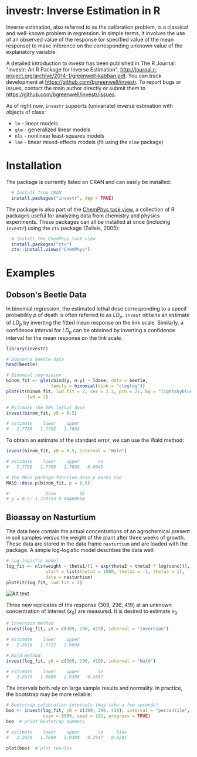 # investr: Inverse Estimation in R

Inverse estimation, also referred to as the calibration problem, is a classical and well-known problem in regression. In simple terms, it involves the use of an observed value of the response (or specified value of the mean response) to make inference on the corresponding unknown value of the explanatory variable. 

A detailed introduction to investr has been published in The R Journal: "investr: An R Package for Inverse Estimation", http://journal.r-project.org/archive/2014-1/greenwell-kabban.pdf. You can track development at https://github.com/bgreenwell/investr. To report bugs or issues, contact the main author directly or submit them to https://github.com/bgreenwell/investr/issues. 

As of right now, `investr` supports (univariate) inverse estimation with objects of class:

* `lm` - linear models
* `glm` - generalized linear models
* `nls` - nonlinear least-squares models
* `lme` - linear mixed-effects models (fit using the `nlme` package)

# Installation
The package is currently listed on CRAN and can easily be installed:
```r
  # Install from CRAN
  install.packages("investr", dep = TRUE)
```
The package is also part of the [ChemPhys task view](http://cran.r-project.org/web/views/ChemPhys.html), a collection of R packages useful for analyzing data from chemistry and physics experiments. These packages can all be installed at once (including `investr`) using the `ctv` package (Zeileis, 2005):
```r
  # Install the ChemPhys task view
  install.packages("ctv")
  ctv::install.views("ChemPhys")
```

# Examples

## Dobson's Beetle Data

In binomial regression, the estimated lethal dose corresponding to a specif probability $p$ of death is often referred to as $LD_p$. `invest` obtains an estimate of $LD_p$ by inverting the fitted mean response on the link scale. Similarly, a confidence interval for $LD_p$ can be obtained by inverting a confidence interval for the mean response on the link scale.
```r
library(investr)

# Dobson's beetle data
head(beetle)

# Binomial regression
binom_fit <- glm(cbind(y, n-y) ~ ldose, data = beetle, 
                 family = binomial(link = "cloglog"))
plotFit(binom_fit, lwd.fit = 2, cex = 1.2, pch = 21, bg = "lightskyblue", 
        lwd = 2)

# Estimate the 50% lethal dose
invest(binom_fit, y0 = 0.5)

# estimate    lower    upper 
#   1.7788   1.7702   1.7862
```

To obtain an estimate of the standard error, we can use the Wald method:
```r
invest(binom_fit, y0 = 0.5, interval = "Wald")

# estimate    lower    upper       se 
#   1.7788   1.7709   1.7866   0.0040

# The MASS package function dose.p works too 
MASS::dose.p(binom_fit, p = 0.5)

#              Dose         SE
# p = 0.5: 1.778753 0.00400654
```

## Bioassay on Nasturtium

The data here contain the actual concentrations of an agrochemical present in soil samples versus the weight of the plant after three weeks of growth. These data are stored in the data frame `nasturtium` and are loaded with the package. A simple
log-logistic model describes the data well:
```r
# Log-logistic model
log_fit <- nls(weight ~ theta1/(1 + exp(theta2 + theta3 * log(conc))),
               start = list(theta1 = 1000, theta2 = -1, theta3 = 1),
               data = nasturtium)
plotFit(log_fit, lwd.fit = 2)
```
![Alt text](https://github.com/bgreenwell/investr/blob/master/nasturtium_plotFit?raw=true)

Three new replicates of the response (309, 296, 419) at an unknown concentration of interest ($x_0$) are measured. It is desired to estimate $x_0$.
```r      
# Inversion method
invest(log_fit, y0 = c(309, 296, 419), interval = "inversion")

# estimate    lower    upper 
#   2.2639   1.7722   2.9694

# Wald method
invest(log_fit, y0 = c(309, 296, 419), interval = "Wald")  

# estimate    lower    upper       se 
#   2.2639   1.6889   2.8388   0.2847
```

The intervals both rely on large sample results and normality. In practice, the bootstrap may be more reliable:
```r
# Bootstrap calibration intervals (may take a few seconds)
boo <- invest(log_fit, y0 = c(309, 296, 419), interval = "percentile", 
              nsim = 9999, seed = 101, progress = TRUE)
boo  # print bootstrap summary

# estimate    lower    upper       se     bias 
#   2.2639   1.7890   2.9380   0.2947   0.0281

plot(boo)  # plot results
```